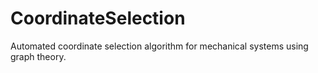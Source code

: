 # CoordinateSelection
Automated coordinate selection algorithm for mechanical systems using graph theory.
